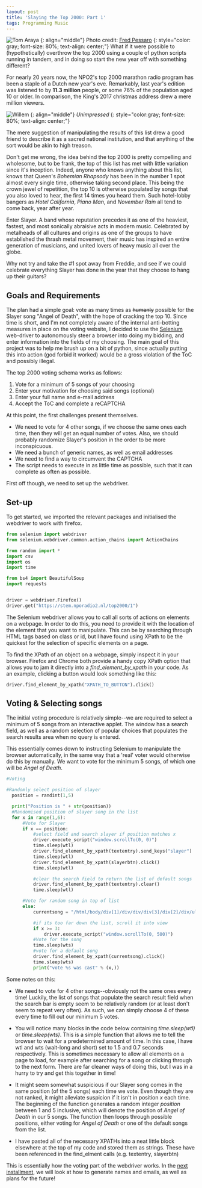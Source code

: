```yaml
---
layout: post
title: 'Slaying the Top 2000: Part 1'
tags: Programming Music
---
```


![Tom Araya](https://i.imgur.com/pORSkk1.jpg)
{: align="middle"}
Photo credit: [Fred Pessaro](https://www.instagram.com/jackpotplus/?hl=en)
{: style="color: gray; font-size: 80%; text-align: center;"}
What if it were possible to (hypothetically) overthrow the top 2000 using a couple of python scripts running in tandem, and in doing so start the new year off with something different?


For nearly 20 years now, the NPO2's top 2000 marathon radio program has been a staple of a Dutch new year's eve. Remarkably,
last year's edition was listened to by **11.3 million** people, or some 76% of the population aged 10 or older. In comparison, the King's 2017 christmas address drew a mere million viewers.

![Willem](https://i.imgur.com/yC3C4f6.jpg)
{: align="middle"}
*Unimpressed*
{: style="color:gray; font-size: 80%; text-align: center;"}


The mere suggestion of manipulating the results of this list drew a good friend to describe it as a sacred national institution, and that anything of the sort would be akin to high treason.



Don't get me wrong, the idea behind the top 2000 is pretty compelling and wholesome, but to be frank, the top of this list has met with little variation since it's inception. Indeed, anyone who knows anything about this list, knows that Queen's *Bohemian Rhapsody* has been in the number 1 spot almost every single time, otherwise taking second place. This being the crown jewel of repetition, the top 10 is otherwise populated by songs that you also loved to hear, the first 14 times you heard them. Such hotel-lobby bangers as *Hotel California*, *Piano Man*, and *November Rain* all tend to come back, year after year.

Enter Slayer. A band whose reputation precedes it as one of the heaviest, fastest, and most sonically abraisive acts in modern music. Celebrated by metalheads of all cultures and origins as one of the groups to have established the thrash metal movement, their music has inspired an entire generation of musicians, and united lovers of heavy music all over the globe.


Why not try and take the #1 spot away from Freddie, and see if we could celebrate everything Slayer has done in the year that they choose to hang up their guitars?



## Goals and Requirements

The plan had a simple goal: vote as many times as ~~humanly~~ possible for the Slayer song "Angel of Death", with the hope of cracking the top 10. Since time is short, and I'm not completely aware of the internal anti-botting measures in place on the voting website, I decided to use the [Selenium](https://www.seleniumhq.org/) web-driver to autonomously steer a  browser into doing my bidding, and enter information into the fields of my choosing. The main goal of this project was to help me brush up on a bit of python, since actually putting this into action (god forbid it worked) would be a gross violation of the ToC and possibly illegal.

The top 2000 voting schema works as follows:

1. Vote for a minimum of 5 songs of your choosing
2. Enter your motivation for choosing said songs (optional)
3. Enter your full name and e-mail address
4. Accept the ToC and complete a reCAPTCHA

At this point, the first challenges present themselves.

- We need to vote for 4 other songs, if we choose the same ones each time, then they will get an equal number of votes. Also, we should probably randomize Slayer's position in the order to be more inconspicuous.
- We need a bunch of generic names, as well as email addresses
- We need to find a way to circumvent the CAPTCHA
- The script needs to execute in as little time as possible, such that it can complete as often as possible.

First off though, we need to set up the webdriver.

## Set-up

To get started, we imported the relevant packages and initialised the webdriver to work with firefox.

~~~py
from selenium import webdriver
from selenium.webdriver.common.action_chains import ActionChains

from random import *
import csv
import os
import time

from bs4 import BeautifulSoup
import requests


driver = webdriver.Firefox()
driver.get("https://stem.nporadio2.nl/top2000/1")
~~~

The Selenium webdriver allows you to call all sorts of actions on elements on a webpage. In order to do this, you need to provide it with the location of the element that you want to manipulate. This can be by searching through HTML tags based on class or id, but I have found using XPath to be the quickest for the selection of specific elements on a page.

To find the XPath of an object on a webpage, simply inspect it in your browser. Firefox and Chrome both provide a handy copy XPath option that allows you to jam it directly into a *find_element_by_xpath* in your code. As an example, clicking a button would look something like this:

~~~py
driver.find_element_by_xpath("XPATH_TO_BUTTON").click()
~~~

## Voting & Selecting songs

The initial voting procedure is relatively simple--we are required to select a minimum of 5 songs from an interactive applet. The window has a search field, as well as a random selection of popular choices that populates the search results area when no query is entered.

This essentially comes down to instructing Selenium to manipulate the browser automatically, in the same way that a 'real' voter would otherwise do this by manually. We want to vote for the minimum 5 songs, of which one will be *Angel of Death*.

~~~py
#Voting

#Randomly select position of slayer
  position = randint(1,5)

  print("Position is " + str(position))   
  #Randomised position of slayer song in the list
  for x in range(1,6):
      #Vote for Slayer
      if x == position:
          #select field and search slayer if position matches x
          driver.execute_script("window.scrollTo(0, 0)")
          time.sleep(wtl)
          driver.find_element_by_xpath(textentry).send_keys("slayer")
          time.sleep(wtl)
          driver.find_element_by_xpath(slayerbtn).click()
          time.sleep(wtl)

          #clear the search field to return the list of default songs
          driver.find_element_by_xpath(textentry).clear()
          time.sleep(wtl)

      #Vote for random song in top of list
      else:
          currentsong = "/html/body/div[1]/div/div/div[3]/div[2]/div/ul/div/div/li[%s]/div/div/div/div/div[3]/button[2]" % (str(x),)

          #if its too far down the list, scroll it into view
          if x >= 3:
              driver.execute_script("window.scrollTo(0, 500)")
          #Vote for the song
          time.sleep(wts)
          #vote for a default song
          driver.find_element_by_xpath(currentsong).click()
          time.sleep(wts)
          print("vote %s was cast" % (x,))
~~~


Some notes on this:
- We need to vote for 4 other songs--obviously not the same ones every time! Luckily, the list of songs that populate the search result field when the search bar is empty seem to be relatively random (or at least don't seem to repeat very often). As such, we can simply choose 4 of these every time to fill out our minimum 5 votes.

- You will notice many blocks in the code below containing *time.sleep(wtl)* or *time.sleep(wts)*. This is a simple function that allows me to tell the browser to wait for a predetermined amount of time. In this case, I have wtl and wts (wait-long and short) set to 1.5 and 0.7 seconds respectively. This is sometimes necessary to allow all elements on a page to load, for example after searching for a song or clicking through to the next form. There are far cleaner ways of doing this, but I was in a hurry to try and get this together in time!

- It might seem somewhat suspicious if our Slayer song comes in the same position (of the 5 songs) each time we vote. Even though they are not ranked, it might alleviate suspicion if it isn't in position *x* each time. The beginning of the function generates a random integer *position* between 1 and 5 inclusive, which will denote the position of *Angel of Death* in our 5 songs. The function then loops through possible positions, either voting for *Angel of Death* or one of the default songs from the list.

- I have pasted all of the necessary XPATHs into a neat little block elsewhere at the top of my code and stored them as strings. These have been referenced in the find_elment calls (e.g. textentry, slayerbtn)

This is essentially how the voting part of the webdriver works. In the [next installment](https://denzilly.github.io/2018/12/22/Slayerpart2/), we will look at how to generate names and emails, as well as plans for the future!
